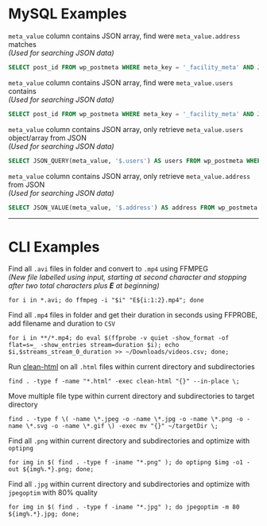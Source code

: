 # MySQL Examples
`meta_value` column contains JSON array, find were `meta_value.address` matches<br>
*(Used for searching JSON data)*
```sql
SELECT post_id FROM wp_postmeta WHERE meta_key = '_facility_meta' AND JSON_VALUE(meta_value, '$.address') = '123 Main St';
```
`meta_value` column contains JSON array, find were `meta_value.users` contains<br>
*(Used for searching JSON data)*
```sql
SELECT post_id FROM wp_postmeta WHERE meta_key = '_facility_meta' AND JSON_CONTAINS(meta_value, 2, '$.users');
```
`meta_value` column contains JSON array, only retrieve `meta_value.users` object/array from JSON<br>
*(Used for searching JSON data)*
```sql
SELECT JSON_QUERY(meta_value, '$.users') AS users FROM wp_postmeta WHERE meta_key = '_facility_meta'
```
`meta_value` column contains JSON array, only retrieve `meta_value.address` from JSON<br>
*(Used for searching JSON data)*
```sql
SELECT JSON_VALUE(meta_value, '$.address') AS address FROM wp_postmeta WHERE meta_key = '_facility_meta'
```

---

# CLI Examples
Find all `.avi` files in folder and convert to `.mp4` using FFMPEG<br>
*(New file labelled using input, starting at second character and stopping after two total characters plus **E** at beginning)*
```console
for i in *.avi; do ffmpeg -i "$i" "E${i:1:2}.mp4"; done
```
Find all `.mp4` files in folder and get their duration in seconds using FFPROBE, add filename and duration to `CSV`
```console
for i in **/*.mp4; do eval $(ffprobe -v quiet -show_format -of flat=s=_ -show_entries stream=duration $i); echo $i,$streams_stream_0_duration >> ~/Downloads/videos.csv; done;
```
Run [clean-html](https://www.npmjs.com/package/clean-html "HTML cleaner and beautifier") on all `.html` files within current directory and subdirectories
```console
find . -type f -name "*.html" -exec clean-html "{}" --in-place \;
```
Move multiple file type within current directory and subdirectories to target directory
```console
find . -type f \( -name \*.jpeg -o -name \*.jpg -o -name \*.png -o -name \*.svg -o -name \*.gif \) -exec mv "{}" ~/targetDir \;
```
Find all `.png` within current directory and subdirectories and optimize with `optipng`
```console
for img in $( find . -type f -iname "*.png" ); do optipng $img -o1 -out ${img%.*}.png; done;
```
Find all `.jpg` within current directory and subdirectories and optimize with `jpegoptim` with 80% quality
```console
for img in $( find . -type f -iname "*.jpg" ); do jpegoptim -m 80 ${img%.*}.jpg; done;
```
